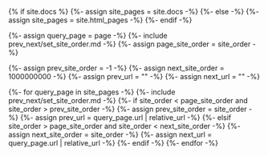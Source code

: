{% if site.docs %}
    {%- assign site_pages = site.docs -%}
{%- else -%}
    {%- assign site_pages = site.html_pages -%}
{%- endif -%}

{%- assign query_page = page -%}
{%- include prev_next/set_site_order.md -%}
{%- assign page_site_order = site_order -%}

{%- assign prev_site_order = -1 -%}
{%- assign next_site_order = 1000000000 -%}
{%- assign prev_url = "" -%}
{%- assign next_url = "" -%}

{%- for query_page in site_pages -%}
    {%- include prev_next/set_site_order.md -%}
    {%- if site_order < page_site_order and site_order > prev_site_order -%}
        {%- assign prev_site_order = site_order -%}
        {%- assign prev_url = query_page.url | relative_url -%}
    {%- elsif site_order > page_site_order and site_order < next_site_order -%}
        {%- assign next_site_order = site_order -%}
        {%- assign next_url = query_page.url | relative_url -%}
    {%- endif -%}
{%- endfor -%}
